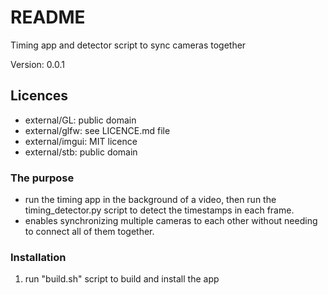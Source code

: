 # README

Timing app and detector script to sync cameras together

Version: 0.0.1

## Licences ##

* external/GL: public domain
* external/glfw: see LICENCE.md file
* external/imgui: MIT licence
* external/stb: public domain

### The purpose ###

* run the timing app in the background of a video, then run the timing_detector.py script to detect the timestamps in each frame.
* enables synchronizing multiple cameras to each other without needing to connect all of them together.

### Installation

1. run "build.sh" script to build and install the app

